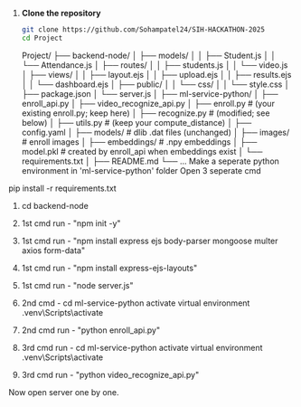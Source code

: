 1. **Clone the repository**
   ```bash
   git clone https://github.com/Sohampatel24/SIH-HACKATHON-2025
   cd Project
   ```
   Project/
├── backend-node/
│   ├── models/
│   │   ├── Student.js
│   │   └── Attendance.js
│   ├── routes/
│   │   ├── students.js
│   │   └── video.js
│   ├── views/
│   │   ├── layout.ejs
│   │   ├── upload.ejs
│   │   ├── results.ejs
│   │   └── dashboard.ejs
│   ├── public/
│   │   └── css/
│   │       └── style.css
│   ├── package.json
│   └── server.js
│
├── ml-service-python/
│   ├── enroll_api.py
│   ├── video_recognize_api.py
│   ├── enroll.py          # (your existing enroll.py; keep here)
│   ├── recognize.py       # (modified; see below)
│   ├── utils.py           # (keep your compute_distance)
│   ├── config.yaml
│   ├── models/            # dlib .dat files (unchanged)
│   ├── images/            # enroll images
│   ├── embeddings/        # .npy embeddings
│   ├── model.pkl          # created by enroll_api when embeddings exist
│   └── requirements.txt
│
├── README.md
└── ...
Make a seperate python environment in 'ml-service-python' folder
Open 3 seperate cmd 

pip install -r requirements.txt
  
1) cd backend-node
2) 1st cmd run - "npm init -y"
3) 1st cmd run - "npm install express ejs body-parser mongoose multer axios form-data"
4) 1st cmd run - "npm install express-ejs-layouts"
5) 1st cmd run - "node server.js"
6) 2nd cmd - cd ml-service-python
               activate virtual environment
               .venv\Scripts\activate
7) 2nd cmd run - "python enroll_api.py"

8) 3rd cmd run - cd ml-service-python
                  activate virtual environment
                  .venv\Scripts\activate 
 9) 3rd cmd run - "python video_recognize_api.py"

Now open server one by one. 



